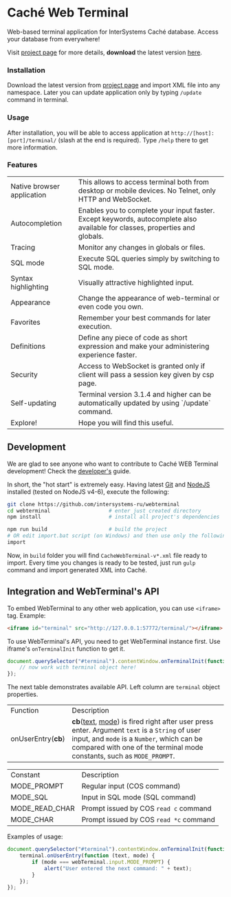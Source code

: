 # Caché Web Terminal
Web-based terminal application for InterSystems Caché database. Access your database from everywhere!

Visit [project page](http://intersystems-ru.github.io/webterminal) for more details, **download** the latest version [here](http://intersystems-ru.github.io/webterminal/#downloads).

### Installation
Download the latest version from <a href="http://intersystems-ru.github.io/webterminal/#downloads">project page</a>
and import XML file into any namespace. Later you can update application only by typing `/update` command in terminal.

### Usage
After installation, you will be able to access application at `http://[host]:[port]/terminal/` (slash at the end is required).
Type `/help` there to get more information.

### Features
<table>
	<tr>
		<td class="info">Native browser application</td>
		<td>This allows to access terminal both from desktop or mobile devices. No Telnet, only HTTP and WebSocket.</td>
	</tr>
	<tr>
		<td class="info">Autocompletion</td>
		<td>Enables you to complete your input faster. Except keywords, autocomplete also available for classes, properties and globals.</td>
	</tr>
	<tr>
		<td class="info">Tracing</td>
		<td>Monitor any changes in globals or files.</td>
	</tr>
	<tr>
		<td class="info">SQL mode</td>
		<td>Execute SQL queries simply by switching to SQL mode.</td>
	</tr>
	<tr>
		<td class="info">Syntax highlighting</td>
		<td>Visually attractive highlighted input.</td>
	</tr>
	<tr>
		<td class="info">Appearance</td>
		<td>Change the appearance of web-terminal or even code you own.</td>
	</tr>
	<tr>
		<td class="info">Favorites</td>
		<td>Remember your best commands for later execution.</td>
	</tr>
	<tr>
		<td class="info">Definitions</td>
		<td>Define any piece of code as short expression and make your administering experience faster.</td>
	</tr>
	<tr>
		<td class="info">Security</td>
		<td>Access to WebSocket is granted only if client will pass a session key given by csp page.</td>
	</tr>
	<tr>
		<td class="info">Self-updating</td>
		<td>Terminal version 3.1.4 and higher can be automatically updated by using `/update` command.</td>
	</tr>
	<tr>
		<td class="info">Explore!</td>
		<td>Hope you will find this useful.</td>
	</tr>
</table>

Development
-----------

We are glad to see anyone who want to contribute to Caché WEB Terminal development! Check the 
[developer's](https://github.com/intersystems-ru/webterminal/blob/master/DEVELOPMENT.md) guide.

In short, the "hot start" is extremely easy. Having latest [Git](https://git-scm.com/) and
[NodeJS](https://nodejs.org/en/) installed (tested on NodeJS v4-6), execute the following:

```sh
git clone https://github.com/intersystems-ru/webterminal
cd webterminal                   # enter just created directory
npm install                      # install all project's dependencies

npm run build                    # build the project
# OR edit import.bat script (on Windows) and then use only the following command:
import
```

Now, in `build` folder you will find `CacheWebTerminal-v*.xml` file ready to import. Every time you
changes is ready to be tested, just run `gulp` command and import generated XML into Caché. 


Integration and WebTerminal's API
---------------------------------

To embed WebTerminal to any other web application, you can use `<iframe>` tag.
Example:

```html
<iframe id="terminal" src="http://127.0.0.1:57772/terminal/"></iframe>
```

To use WebTerminal's API, you need to get WebTerminal instance first. Use iframe's
`onTerminalInit` function to get it.

```js
document.querySelector("#terminal").contentWindow.onTerminalInit(function (terminal) {
    // now work with terminal object here!
});
```

The next table demonstrates available API. Left column are `terminal` object properties.

<table>
	<tr>
		<td>Function</td>
		<td>Description</td>
	</tr>
	<tr>
        <td>onUserEntry(<b>cb</b>)</td>
        <td>
            <b>cb</b>(<u>text</u>, <u>mode</u>) is fired right after user press enter. Argument
            <code>text</code> is a <code>String</code> of user input, and
            <code>mode</code> is a <code>Number</code>, which can be compared
            with one of the terminal mode constants, such as <code>MODE_PROMPT</code>.
        </td>
    </tr>
</table>

<table>
    <tr>
		<td>Constant</td>
		<td>Description</td>
	</tr>
    <tr><td>MODE_PROMPT</td><td>Regular input (COS command)</td></tr>
    <tr><td>MODE_SQL</td><td>Input in SQL mode (SQL command)</td></tr>
    <tr><td>MODE_READ_CHAR</td><td>Prompt issued by COS <code>read c</code> command</td></tr>
    <tr><td>MODE_CHAR</td><td>Prompt issued by COS <code>read *c</code> command</td></tr>
</table>

Examples of usage:

```js
document.querySelector("#terminal").contentWindow.onTerminalInit(function (terminal) {
    terminal.onUserEntry(function (text, mode) {
        if (mode === webTerminal.input.MODE_PROMPT) {
            alert("User entered the next command: " + text);
        }
    });
});
```